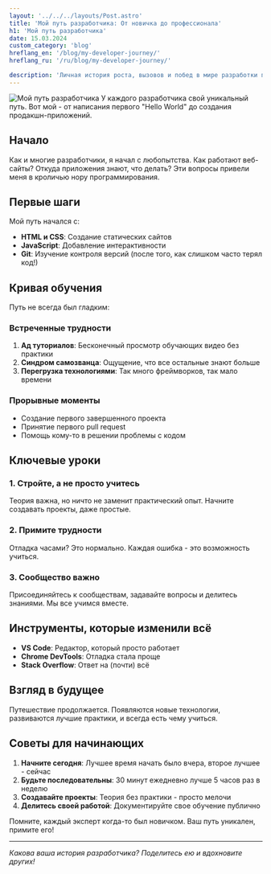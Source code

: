 ```yaml
---
layout: '../../../layouts/Post.astro'
title: 'Мой путь разработчика: От новичка до профессионала'
h1: 'Мой путь разработчика'
date: 15.03.2024
custom_category: 'blog'
hreflang_en: '/blog/my-developer-journey/'
hreflang_ru: '/ru/blog/my-developer-journey/'

description: 'Личная история роста, вызовов и побед в мире разработки программного обеспечения.'
---
```


![Мой путь разработчика](/img/posts/placeholder.svg)
У каждого разработчика свой уникальный путь. Вот мой - от написания первого "Hello World" до создания продакшн-приложений.

## Начало

Как и многие разработчики, я начал с любопытства. Как работают веб-сайты? Откуда приложения знают, что делать? Эти вопросы привели меня в кроличью нору программирования.

## Первые шаги

Мой путь начался с:

- **HTML и CSS**: Создание статических сайтов
- **JavaScript**: Добавление интерактивности
- **Git**: Изучение контроля версий (после того, как слишком часто терял код!)

## Кривая обучения

Путь не всегда был гладким:

### Встреченные трудности

1. **Ад туториалов**: Бесконечный просмотр обучающих видео без практики
2. **Синдром самозванца**: Ощущение, что все остальные знают больше
3. **Перегрузка технологиями**: Так много фреймворков, так мало времени

### Прорывные моменты

- Создание первого завершенного проекта
- Принятие первого pull request
- Помощь кому-то в решении проблемы с кодом

## Ключевые уроки

### 1. Стройте, а не просто учитесь

Теория важна, но ничто не заменит практический опыт. Начните создавать проекты, даже простые.

### 2. Примите трудности

Отладка часами? Это нормально. Каждая ошибка - это возможность учиться.

### 3. Сообщество важно

Присоединяйтесь к сообществам, задавайте вопросы и делитесь знаниями. Мы все учимся вместе.

## Инструменты, которые изменили всё

- **VS Code**: Редактор, который просто работает
- **Chrome DevTools**: Отладка стала проще
- **Stack Overflow**: Ответ на (почти) всё

## Взгляд в будущее

Путешествие продолжается. Появляются новые технологии, развиваются лучшие практики, и всегда есть чему учиться.

## Советы для начинающих

1. **Начните сегодня**: Лучшее время начать было вчера, второе лучшее - сейчас
2. **Будьте последовательны**: 30 минут ежедневно лучше 5 часов раз в неделю
3. **Создавайте проекты**: Теория без практики - просто мелочи
4. **Делитесь своей работой**: Документируйте свое обучение публично

Помните, каждый эксперт когда-то был новичком. Ваш путь уникален, примите его!

---

*Какова ваша история разработчика? Поделитесь ею и вдохновите других!* 